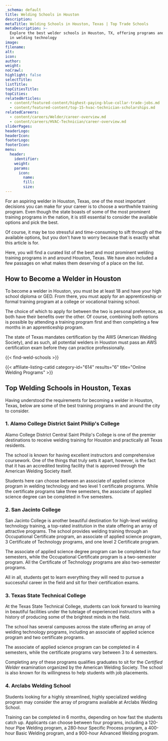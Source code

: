 ```yaml
---
_schema: default
title: Welding Schools in Houston
description:
metaTitle: Welding Schools in Houston, Texas | Top Trade Schools
metaDescription: >-
  Explore the best welder schools in Houston, TX, offering programs and classes
  in welding technology
image:
filename:
alt:
icon:
author:
weight:
noCrawl:
highlight: false
selectTitle:
listTitle:
topCitiesTitle:
topCities:
relatedArticles:
  - content/featured-content/highest-paying-blue-collar-trade-jobs.md
  - content/featured-content/top-15-hvac-technician-scholarships.md
relatedCareers:
  - content/careers/Welder/career-overview.md
  - content/careers/HVAC-Technician/career-overview.md
sliderPages:
headerLogo:
headerIcon:
footerLogo:
footerIcon:
menu:
  header:
    identifier:
    weight:
    params:
      icon:
        name:
        fill:
        size:
---
```

For an aspiring welder in Houston, Texas, one of the most important decisions you can make for your career is to choose a worthwhile training program. Even though the state boasts of some of the most prominent training programs in the nation, it is still essential to consider the available options and pick the best.

Of course, it may be too stressful and time-consuming to sift through *all* the available options, but you don't have to worry because that is exactly what this article is for.

Here, you will find a curated list of the best and most prominent welding training programs in and around Houston, Texas. We have also included a few passages on what makes them deserving of a place on the list.

## **How to Become a Welder in Houston**

To become a welder in Houston, you must be at least 18 and have your high school diploma or GED. From there, you must apply for an apprenticeship or formal training program at a college or vocational training school.

The choice of which to apply for between the two is personal preference, as both have their benefits over the other. Of course, combining both options is possible by attending a training program first and then completing a few months in an apprenticeship program.

The state of Texas mandates certification by the AWS (American Welding Society), and as such, all potential welders in Houston must pass an AWS certification exam before they can practice professionally.

{{< find-weld-schools >}}

{{< affiliate-listing-catid category-id="614" results="6" title="Online Welding Programs" >}}

## **Top Welding Schools in Houston, Texas**

Having understood the requirements for becoming a welder in Houston, Texas, below are some of the best training programs in and around the city to consider.

### **1\. Alamo College District Saint Philip's College**

Alamo College District Central Saint Philip's College is one of the premier destinations to receive welding training for Houston and practically all Texas residents.

The school is known for having excellent instructors and comprehensive coursework. One of the things that truly sets it apart, however, is the fact that it has an accredited testing facility that is approved through the American Welding Society itself.

Students here can choose between an associate of applied science program in welding technology and two level 1 certificate programs. While the certificate programs take three semesters, the associate of applied science degree can be completed in five semesters.

### 2\. San Jacinto College

San Jacinto College is another beautiful destination for high-level welding technology training, a top-rated institution in the state offering an array of attractive programs. The school provides welding training through an Occupational Certificate program, an associate of applied science program, 3 Certificate of Technology programs, and one level 2 Certificate program.

The associate of applied science degree program can be completed in four semesters, while the Occupational Certificate program is a two-semester program. All the Certificate of Technology programs are also two-semester programs.

All in all, students get to learn everything they will need to pursue a successful career in the field and sit for their certification exams.

### 3\. Texas State Technical College

At the Texas State Technical College, students can look forward to learning in beautiful facilities under the tutelage of experienced instructors with a history of producing some of the brightest minds in the field.

The school has several campuses across the state offering an array of welding technology programs, including an associate of applied science program and two certificate programs.

The associate of applied science program can be completed in 4 semesters, while the certificate programs vary between 3 to 4 semesters.

Completing any of these programs qualifies graduates to sit for the *Certified Welder* examination organized by the American Welding Society. The school is also known for its willingness to help students with job placements.

### 4\. Arclabs Welding School

Students looking for a highly streamlined, highly specialized welding program may consider the array of programs available at Arclabs Welding School.

Training can be completed in 6 months, depending on how fast the students catch up. Applicants can choose between four programs, including a 120-hour Pipe Welding program, a 280-hour Specific Process program, a 400-hour Basic Welding program, and a 900-hour Advanced Welding program.